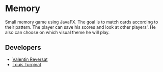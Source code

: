 # Memory

Small memory game using JavaFX. The goal is to match cards according to their pattern.
The player can save his scores and look at other players'.
He also can choose on which visual theme he will play.

## Developers

+ [Valentin Reversat](https://github.com/vareversat)
+ [Louis Turpinat](https://github.com/lturpinat)

